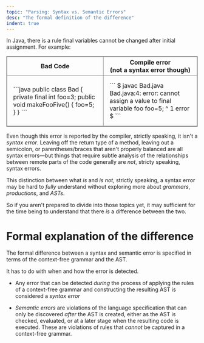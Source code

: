 ```yaml
---
topic: "Parsing: Syntax vs. Semantic Errors"
desc: "The formal definition of the difference"
indent: true
---
```


<div style="display:none;">https://ucsb-cs56-pconrad.github.io/topics/parsing_syntax_vs_semantic_errors/</div>

In Java, there is a rule final variables cannot be changed after initial assignment.   For example:

<style>
table.code-table { border-collapse: collapse; border: 1px solid grey; }
table.code-table * td, table.code-table * th { border-collapse: collapse; border: 1px solid grey;}
table.code-table * td {padding: 1em;}
</style>

<table class="code-table">
<tr><th>Bad Code</th><th>Compile error<br>(not a syntax error though)</th></tr>
<tr>
<td markdown="1">
```java
public class Bad {
    private final int foo=3;
    public void makeFooFive() {
	foo=5;
    }
}
```
</td>
<td markdown="1">
```
$ javac Bad.java
Bad.java:4: error: cannot assign a value to final variable foo
	foo=5;
	^
1 error
$ 
```
</td>
</tr>
</table>

Even though this error is reported by the compiler, strictly speaking, it isn't a *syntax error*.    Leaving off the return type of a method, leaving out a semicolon, or parentheses/braces that aren't properly balanced are all syntax errors&mdash;but things that require subtle analysis of the relationships between remote parts of the code generally are *not*, stricty speaking, syntax errors.  

This distinction between what *is* and *is not*, strictly speaking, a syntax error may be hard to *fully* understand without exploring more about *grammars*, *productions*, and *ASTs*.

So if you aren't prepared to divide into those topics yet, it may sufficient for the time being to understand that there *is* a difference between the two.

# Formal explanation of the difference 

The formal difference between a syntax and semantic error is specified in terms of the context-free grammar and the AST.

It has to do with when and how the error is detected.

* Any error that can be detected *during* the process of applying the rules of a context-free grammar and constructing the resulting AST is considered a *syntax error*

* *Semantic errors* are violations of the language specification that can only be discovered *after* the AST is created, either as the AST is checked, evaluated, or at a later stage when the resulting code is executed.  These are violations of rules that *cannot* be captured in a context-free grammar.
